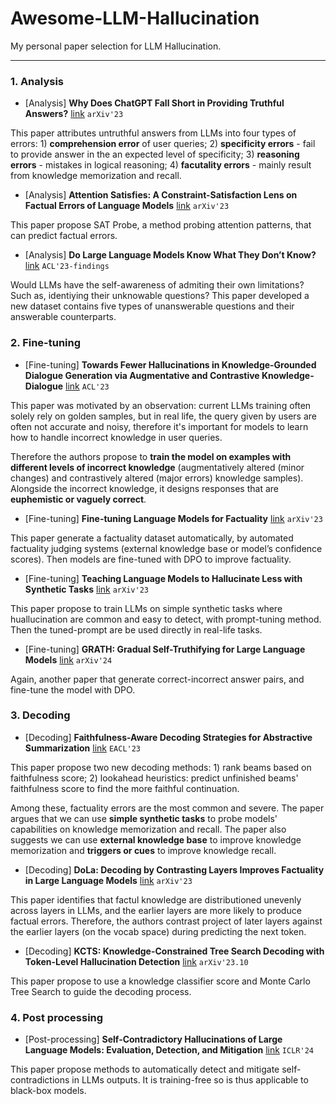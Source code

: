 # Awesome-LLM-Hallucination

My personal paper selection for LLM Hallucination.

---

### 1. Analysis

* [Analysis] **Why Does ChatGPT Fall Short in Providing Truthful Answers?** [link](https://arxiv.org/abs/2304.10513) `arXiv'23`

This paper attributes untruthful answers from LLMs into four types of errors: 1) **comprehension error** of user queries; 2) **specificity errors** - fail to provide answer in the an expected level of specificity; 3) **reasoning errors** - mistakes in logical reasoning; 4) **facutality errors** - mainly result from knowledge memorization and recall.

* [Analysis] **Attention Satisfies: A Constraint-Satisfaction Lens on Factual Errors of Language Models** [link](https://arxiv.org/abs/2309.15098) `arXiv'23`

This paper propose SAT Probe, a method probing attention patterns, that can predict factual errors.

* [Analysis] **Do Large Language Models Know What They Don’t Know?** [link](https://arxiv.org/pdf/2305.18153) `ACL'23-findings`

Would LLMs have the self-awareness of admiting their own limitations? Such as, identiying their unknowable questions? This paper developed a new dataset contains five types of unanswerable questions and their answerable counterparts.


### 2. Fine-tuning

* [Fine-tuning] **Towards Fewer Hallucinations in Knowledge-Grounded Dialogue Generation via Augmentative and Contrastive Knowledge-Dialogue** [link](https://aclanthology.org/2023.acl-short.148/) `ACL'23`

This paper was motivated by an observation: current LLMs training often solely rely on golden samples, but in real life, the query given by users are often not accurate and noisy, therefore it's important for models to learn how to handle incorrect knowledge in user queries.

Therefore the authors propose to **train the model on examples with different levels of incorrect knowledge** (augmentatively altered (minor changes) and contrastively altered (major errors) knowledge samples). Alongside the incorrect knowledge, it designs responses that are **euphemistic or vaguely correct**.

* [Fine-tuning] **Fine-tuning Language Models for Factuality** [link](https://arxiv.org/abs/2311.08401) `arXiv'23`

This paper generate a factuality dataset automatically, by automated factuality judging systems (external knowledge base or model’s confidence scores). Then models are fine-tuned with DPO to improve factuality.

* [Fine-tuning] **Teaching Language Models to Hallucinate Less with Synthetic Tasks** [link](https://arxiv.org/abs/2310.06827) `arXiv'23`

This paper propose to train LLMs on simple synthetic tasks where huallucination are common and easy to detect, with prompt-tuning method. Then the tuned-prompt are be used directly in real-life tasks.

* [Fine-tuning] **GRATH: Gradual Self-Truthifying for Large Language Models** [link](https://arxiv.org/abs/2401.12292) `arXiv'24`

Again, another paper that generate correct-incorrect answer pairs, and fine-tune the model with DPO.

### 3. Decoding

* [Decoding] **Faithfulness-Aware Decoding Strategies for Abstractive Summarization** [link](https://aclanthology.org/2023.eacl-main.210/) `EACL'23`

This paper propose two new decoding methods: 1) rank beams based on faithfulness score; 2) lookahead heuristics: predict unfinished beams' faithfulness score to find the more faithful continuation.

Among these, factuality errors are the most common and severe. The paper argues that we can use **simple synthetic tasks** to probe models' capabilities on knowledge memorization and recall. The paper also suggests we can use **external knowledge base** to improve knowledge memorization and **triggers or cues** to improve knowledge recall.

* [Decoding] **DoLa: Decoding by Contrasting Layers Improves Factuality in Large Language Models** [link](https://arxiv.org/abs/2309.03883) `arXiv'23`

This paper identifies that factul knowledge are distributioned unevenly across layers in LLMs, and the earlier layers are more likely to produce factual errors. Therefore, the authors contrast project of later layers against the earlier layers (on the vocab space) during predicting the next token.

* [Decoding] **KCTS: Knowledge-Constrained Tree Search Decoding with Token-Level Hallucination Detection** [link](https://arxiv.org/abs/2310.09044) `arXiv'23.10`

This paper propose to use a knowledge classifier score and Monte Carlo Tree Search to guide the decoding process.

### 4. Post processing

* [Post-processing] **Self-Contradictory Hallucinations of Large Language Models: Evaluation, Detection, and Mitigation** [link](https://arxiv.org/abs/2305.15852) `ICLR'24`

This paper propose methods to automatically detect and mitigate self-contradictions in LLMs outputs. It is training-free so is thus applicable to black-box models.
